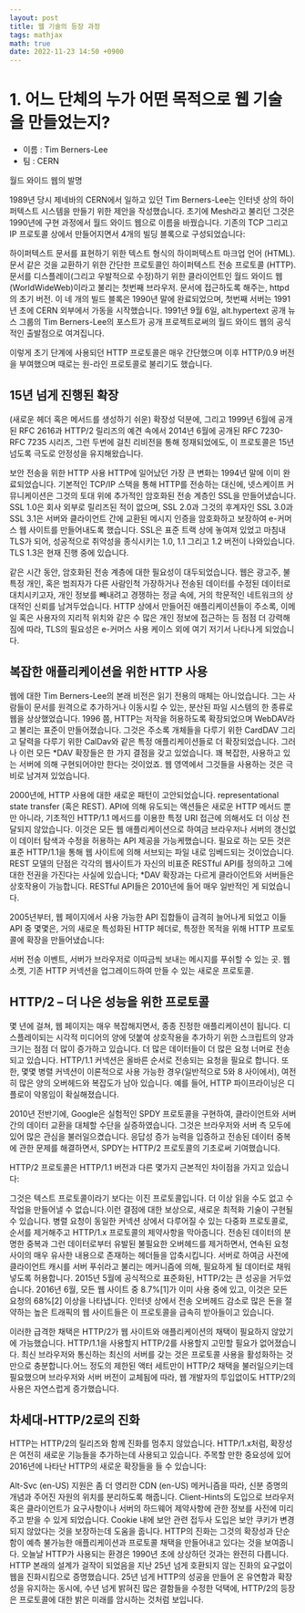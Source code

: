 ```yaml
---
layout: post
title: 웹 기술의 등장 과정
tags: mathjax
math: true
date: 2022-11-23 14:50 +0900
---
```


# 1. 어느 단체의 누가 어떤 목적으로 웹 기술을 만들었는지?

- 이름 : Tim Berners-Lee
- 팀 : CERN


월드 와이드 웹의 발명

1989년 당시 제네바의 CERN에서 일하고 있던 Tim Berners-Lee는 인터넷 상의 하이퍼텍스트 시스템을 만들기 위한 제안을 작성했습니다. 초기에 Mesh라고 불리던 그것은 1990년에 구현 과정에서 월드 와이드 웹으로 이름을 바꿨습니다. 기존의 TCP 그리고 IP 프로토콜 상에서 만들어지면서 4개의 빌딩 블록으로 구성되었습니다:

하이퍼텍스트 문서를 표현하기 위한 텍스트 형식의 하이퍼텍스트 마크업 언어 (HTML).
문서 같은 것을 교환하기 위한 간단한 프로토콜인 하이퍼텍스트 전송 프로토콜 (HTTP).
문서를 디스플레이(그리고 우발적으로 수정)하기 위한 클라이언트인 월드 와이드 웹(WorldWideWeb)이라고 불리는 첫번째 브라우저.
문서에 접근하도록 해주는, httpd의 초기 버전.
이 네 개의 빌드 블록은 1990년 말에 완료되었으며, 첫번째 서버는 1991년 초에 CERN 외부에서 가동을 시작했습니다. 1991년 9월 6일, alt.hypertext 공개 뉴스 그룹의 Tim Berners-Lee의 포스트가 공개 프로젝트로써의 월드 와이드 웹의 공식적인 출발점으로 여겨집니다.

이렇게 초기 단계에 사용되던 HTTP 프로토콜은 매우 간단했으며 이후 HTTP/0.9 버전을 부여했으며 때로는 원-라인 프로토콜로 불리기도 했습니다.


## 15년 넘게 진행된 확장

(새로운 헤더 혹은 메서드를 생성하기 쉬운) 확장성 덕분에, 그리고 1999년 6월에 공개된 RFC 2616과 HTTP/2 릴리즈의 예견 속에서 2014년 6월에 공개된 RFC 7230-RFC 7235 시리즈, 그런 두번에 걸친 리비전을 통해 정재되었에도, 이 프로토콜은 15년 넘도록 극도로 안정성을 유지해왔습니다.

보안 전송을 위한 HTTP 사용
HTTP에 일어났던 가장 큰 변화는 1994년 말에 이미 완료되었습니다. 기본적인 TCP/IP 스택을 통해 HTTP를 전송하는 대신에, 넷스케이프 커뮤니케이션은 그것의 토대 위에 추가적인 암호화된 전송 계층인 SSL을 만들어냈습니다. SSL 1.0은 회사 외부로 릴리즈된 적이 없으며, SSL 2.0과 그것의 후계자인 SSL 3.0과 SSL 3.1은 서버와 클라이언트 간에 교환된 메시지 인증을 암호화하고 보장하여 e-커머스 웹 사이트를 만들어내도록 했습니다. SSL은 표준 트랙 상에 놓여져 있었고 마침내 TLS가 되어, 성공적으로 취약성을 종식시키는 1.0, 1.1 그리고 1.2 버전이 나와있습니다. TLS 1.3은 현재 진행 중에 있습니다.

같은 시간 동안, 암호화된 전송 계층에 대한 필요성이 대두되었습니다. 웹은 광고주, 불특정 개인, 혹은 범죄자가 다른 사람인척 가장하거나 전송된 데이터를 수정된 데이터로 대치시키고자, 개인 정보를 빼내려고 경쟁하는 정글 속에, 거의 학문적인 네트워크의 상대적인 신뢰를 남겨두었습니다. HTTP 상에서 만들어진 애플리케이션들이 주소록, 이메일 혹은 사용자의 지리적 위치와 같은 수 많은 개인 정보에 접근하는 등 점점 더 강력해짐에 따라, TLS의 필요성은 e-커머스 사용 케이스 외에 여기 저기서 나타나게 되었습니다.

## 복잡한 애플리케이션을 위한 HTTP 사용

웹에 대한 Tim Berners-Lee의 본래 비전은 읽기 전용의 매체는 아니었습니다. 그는 사람들이 문서를 원격으로 추가하거나 이동시킬 수 있는, 분산된 파일 시스템의 한 종류로 웹을 상상했었습니다. 1996 쯤, HTTP는 저작을 허용하도록 확장되었으며 WebDAV라고 불리는 표준이 만들어졌습니다. 그것은 주소록 개체들을 다루기 위한 CardDAV 그리고 달력을 다루기 위한 CalDav와 같은 특정 애플리케이션들로 더 확장되었습니다. 그러나 이런 모든 *DAV 확장들은 한 가지 결점을 갖고 있었습니다. 꽤 복잡한, 사용하고 있는 서버에 의해 구현되어야만 한다는 것이었죠. 웹 영역에서 그것들을 사용하는 것은 극비로 남겨져 있었습니다.

2000년에, HTTP 사용에 대한 새로운 패턴이 고안되었습니다. representational state transfer (혹은 REST). API에 의해 유도되는 액션들은 새로운 HTTP 메서드 뿐만 아니라, 기초적인 HTTP/1.1 메서드를 이용한 특정 URI 접근에 의해서도 더 이상 전달되지 않았습니다. 이것은 모든 웹 애플리케이션으로 하여금 브라우저나 서버의 갱신없이 데이터 탐색과 수정을 허용하는 API 제공을 가능케했습니다. 필요로 하는 모든 것은 표준 HTTP/1.1을 통해 웹 사이트에 의해 서브되는 파일 내로 임베드되는 것이었습니다. REST 모델의 단점은 각각의 웹사이트가 자신의 비표준 RESTful API를 정의하고 그에 대한 전권을 가진다는 사실에 있습니다; *DAV 확장과는 다르게 클라이언트와 서버들은 상호작용이 가능합니다. RESTful API들은 2010년에 들어 매우 일반적인 게 되었습니다.

2005년부터, 웹 페이지에서 사용 가능한 API 집합들이 급격히 늘어나게 되었고 이들 API 중 몇몇은, 거의 새로운 특성화된 HTTP 헤더로, 특정한 목적을 위해 HTTP 프로토콜에 확장을 만들어냈습니다:

서버 전송 이벤트, 서버가 브라우저로 이따금씩 보내는 메시지를 푸쉬할 수 있는 곳.
웹소켓, 기존 HTTP 커넥션을 업그레이드하여 만들 수 있는 새로운 프로토콜.

## HTTP/2 – 더 나은 성능을 위한 프로토콜

몇 년에 걸쳐, 웹 페이지는 매우 복잡해지면서, 종종 진정한 애플리케이션이 됩니다. 디스플레이되는 시각적 미디어의 양에 덧붙여 상호작용을 추가하기 위한 스크립트의 양과 크기는 점점 더 많이 증가하고 있습니다. 더 많은 데이터들이 더 많은 요청 너머로 전송되고 있습니다. HTTP/1.1 커넥션은 올바른 순서로 전송되는 요청을 필요로 합니다. 또한, 몇몇 병렬 커넥션이 이론적으로 사용 가능한 경우(일반적으로 5와 8 사이에서), 여전히 많은 양의 오버헤드와 복잡도가 남아 있습니다. 예를 들어, HTTP 파이프라이닝은 디플로이 악몽임이 확실해졌습니다.

2010년 전반기에, Google은 실험적인 SPDY 프로토콜을 구현하여, 클라이언트와 서버 간의 데이터 교환을 대체할 수단을 실증하였습니다. 그것은 브라우저와 서버 측 모두에 있어 많은 관심을 불러일으켰습니다. 응답성 증가 능력을 입증하고 전송된 데이터 중복에 관한 문제를 해결하면서, SPDY는 HTTP/2 프로토콜의 기초로써 기여했습니다.

HTTP/2 프로토콜은 HTTP/1.1 버전과 다른 몇가지 근본적인 차이점을 가지고 있습니다:

그것은 텍스트 프로토콜이라기 보다는 이진 프로토콜입니다. 더 이상 읽을 수도 없고 수작업을 만들어낼 수 없습니다.이런 결점에 대한 보상으로, 새로운 최적화 기술이 구현될 수 있습니다.
병렬 요청이 동일한 커넥션 상에서 다루어질 수 있는 다중화 프로토콜로, 순서를 제거해주고 HTTP/1.x 프로토콜의 제약사항을 막아줍니다.
전송된 데이터의 분명한 중복과 그런 데이터로부터 유발된 불필요한 오버헤드를 제거하면서, 연속된 요청 사이의 매우 유사한 내용으로 존재하는 헤더들을 압축시킵니다.
서버로 하여금 사전에 클라이언트 캐시를 서버 푸쉬라고 불리는 메커니즘에 의해, 필요하게 될 데이터로 채워넣도록 허용합니다.
2015년 5월에 공식적으로 표준화된, HTTP/2는 큰 성공을 거두었습니다. 2016년 6월, 모든 웹 사이트 중 8.7%[1]가 이미 사용 중에 있고, 이것은 모든 요청의 68%[2] 이상을 나타냅니다. 인터넷 상에서 전송 오버헤드 감소로 많은 돈을 절약하는 높은 트래픽의 웹 사이트들은 이 프로토콜을 급속히 받아들이고 있습니다.

이러한 급격한 채택은 HTTP/2가 웹 사이트와 애플리케이션의 채택이 필요하지 않았기에 가능했습니다. HTTP/1.1을 사용할지 HTTP/2를 사용할지 고민할 필요가 없어졌습니다. 최신 브라우저와 통신하는 최신의 서버를 갖는 것은 프로토콜 사용을 활성화하는 것만으로 충분합니다.어느 정도의 제한된 액터 세트만이 HTTP/2 채택을 불러일으키는데 필요했으며 브라우저와 서버 버전이 교체됨에 따라, 웹 개발자의 투입없이도 HTTP/2의 사용은 자연스럽게 증가했습니다.

## 차세대-HTTP/2로의 진화

HTTP는 HTTP/2의 릴리즈와 함께 진화를 멈추지 않았습니다. HTTP/1.x처럼, 확장성은 여전히 새로운 기능들을 추가하는데 사용되고 있습니다. 주목할 만한 중요성에 있어 2016년에 나타난 HTTP의 새로운 확장들을 들 수 있습니다:

Alt-Svc (en-US) 지원은 좀 더 영리한 CDN (en-US) 메커니즘을 따라, 신분 증명의 개념과 주어진 자원의 위치를 분리하도록 해줍니다.
Client-Hints의 도입으로 브라우저 혹은 클라이언트가 요구사항이나 서버의 하드웨어 제약사항에 관한 정보를 사전에 미리 주고 받을 수 있게 되었습니다.
Cookie 내에 보안 관련 접두사 도입은 보안 쿠키가 변경되지 않았다는 것을 보장하는데 도움을 줍니다.
HTTP의 진화는 그것의 확장성과 단순함이 예측 불가능한 애플리케이션과 프로토콜 채택을 만들어내고 있다는 것을 보여줍니다. 오늘날 HTTP가 사용되는 환경은 1990년 초에 상상하던 것과는 완전히 다릅니다. HTTP 본래의 설계가 걸작이 되었음을 지난 25년 넘게 호환되지 않는 진화의 요구없이 웹을 진화시킴으로 증명했습니다. 25년 넘게 HTTP의 성공을 만들어 온 유연함과 확장성을 유지하는 동시에, 수년 넘게 밝혀진 많은 결함들을 수정한 덕택에, HTTP/2의 등장은 프로토콜에 대한 밝은 미래를 암시하는 것처럼 보입니다.






